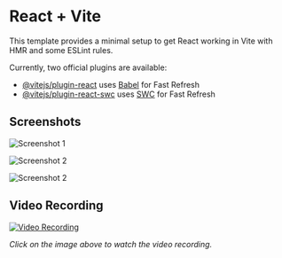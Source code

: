 # React + Vite

This template provides a minimal setup to get React working in Vite with HMR and some ESLint rules.

Currently, two official plugins are available:

- [@vitejs/plugin-react](https://github.com/vitejs/vite-plugin-react/blob/main/packages/plugin-react/README.md) uses [Babel](https://babeljs.io/) for Fast Refresh
- [@vitejs/plugin-react-swc](https://github.com/vitejs/vite-plugin-react-swc) uses [SWC](https://swc.rs/) for Fast Refresh

## Screenshots

![Screenshot 1](https://res.cloudinary.com/dkxyfsxso/image/upload/v1709623900/Screenshot1_ozwbmp.png)

![Screenshot 2](https://res.cloudinary.com/dkxyfsxso/image/upload/v1709623926/Screenshot2_fuziwb.png)

![Screenshot 2](https://res.cloudinary.com/dkxyfsxso/image/upload/v1709623906/Screenshot_3_aghrvy.png)


## Video Recording

[![Video Recording](https://res.cloudinary.com/dkxyfsxso/image/upload/v1709623900/Screenshot1_ozwbmp.png)](https://www.youtube.com/watch?v=XlQoig1Gmjw)

*Click on the image above to watch the video recording.*
